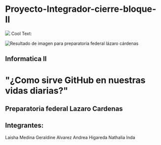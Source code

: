 # Proyecto-Integrador-cierre-bloque-II
![](https://images.cooltext.com/5136744.png)
<a href="http://es.cooltext.com" target="_top"><img src="https://cooltext.com/images/ct_pixel.gif" width="80" height="15" alt="Cool Text: Generador de Logotipos y Gráficos." border="0" /></a>




![Resultado de imagen para preparatoria federal lázaro cárdenas](https://sites.google.com/a/lazarocardenas.edu.mx/pflc-cn62740-13-mariapamela/_/rsrc/1374776290366/preparatoria-federal-lazaro-cardenas/logo%20lazaro.jpg?height=292&width=320)

## Informatica II

# "¿Como sirve GitHub en nuestras vidas diarias?"

## Preparatoria federal Lazaro Cardenas
## Integrantes: 
Laisha Medina
Geraldine Alvarez
Andrea Higareda
Nathalia Inda

